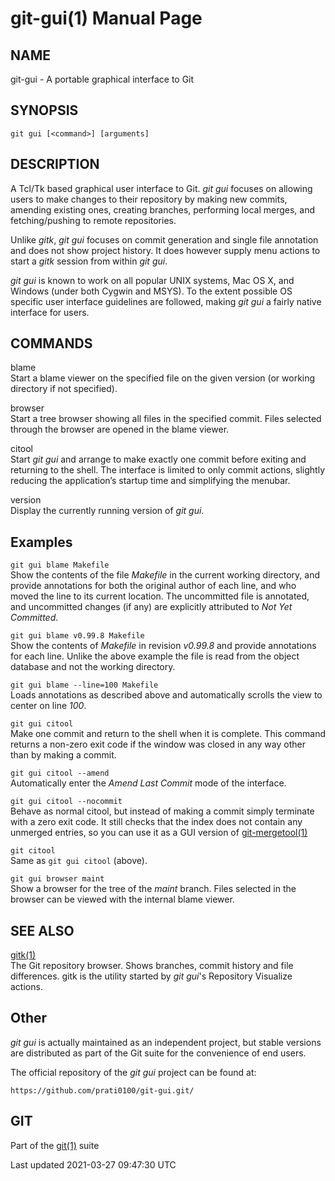 # git-gui(1) Manual Page

## NAME

git-gui - A portable graphical interface to Git

## SYNOPSIS

    git gui [<command>] [arguments]

## DESCRIPTION

A Tcl/Tk based graphical user interface to Git. _git gui_ focuses on allowing users to make changes to their repository by making new commits, amending existing ones, creating branches, performing local merges, and fetching/pushing to remote repositories.

Unlike _gitk_, _git gui_ focuses on commit generation and single file annotation and does not show project history. It does however supply menu actions to start a _gitk_ session from within _git gui_.

_git gui_ is known to work on all popular UNIX systems, Mac OS X, and Windows (under both Cygwin and MSYS). To the extent possible OS specific user interface guidelines are followed, making _git gui_ a fairly native interface for users.

## COMMANDS

blame  
Start a blame viewer on the specified file on the given version (or working directory if not specified).

browser  
Start a tree browser showing all files in the specified commit. Files selected through the browser are opened in the blame viewer.

citool  
Start _git gui_ and arrange to make exactly one commit before exiting and returning to the shell. The interface is limited to only commit actions, slightly reducing the application’s startup time and simplifying the menubar.

version  
Display the currently running version of _git gui_.

## Examples

`git gui blame Makefile`  
Show the contents of the file _Makefile_ in the current working directory, and provide annotations for both the original author of each line, and who moved the line to its current location. The uncommitted file is annotated, and uncommitted changes (if any) are explicitly attributed to _Not Yet Committed_.

`git gui blame v0.99.8 Makefile`  
Show the contents of _Makefile_ in revision _v0.99.8_ and provide annotations for each line. Unlike the above example the file is read from the object database and not the working directory.

`git gui blame --line=100 Makefile`  
Loads annotations as described above and automatically scrolls the view to center on line _100_.

`git gui citool`  
Make one commit and return to the shell when it is complete. This command returns a non-zero exit code if the window was closed in any way other than by making a commit.

`git gui citool --amend`  
Automatically enter the _Amend Last Commit_ mode of the interface.

`git gui citool --nocommit`  
Behave as normal citool, but instead of making a commit simply terminate with a zero exit code. It still checks that the index does not contain any unmerged entries, so you can use it as a GUI version of [git-mergetool(1)](git-mergetool.html)

`git citool`  
Same as `git gui citool` (above).

`git gui browser maint`  
Show a browser for the tree of the _maint_ branch. Files selected in the browser can be viewed with the internal blame viewer.

## SEE ALSO

[gitk(1)](gitk.html)  
The Git repository browser. Shows branches, commit history and file differences. gitk is the utility started by _git gui_'s Repository Visualize actions.

## Other

_git gui_ is actually maintained as an independent project, but stable versions are distributed as part of the Git suite for the convenience of end users.

The official repository of the _git gui_ project can be found at:

    https://github.com/prati0100/git-gui.git/

## GIT

Part of the [git(1)](git.html) suite

Last updated 2021-03-27 09:47:30 UTC
